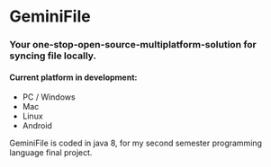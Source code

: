 # GeminiFile

### Your one-stop-open-source-multiplatform-solution for syncing file locally.

#### Current platform in development:

- PC / Windows
- Mac
- Linux
- Android

GeminiFile is coded in java 8, for my second semester programming language final project.